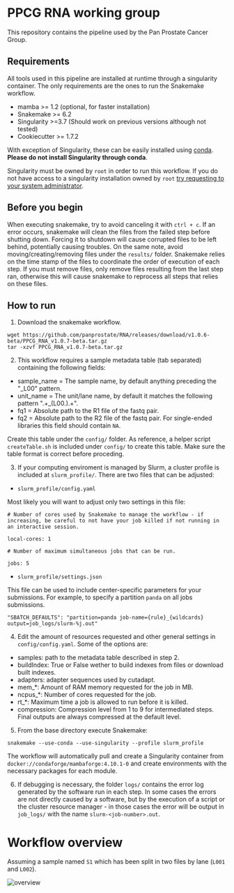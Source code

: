 # PPCG RNA working group

This repository contains the pipeline used by the Pan Prostate Cancer Group.

## **Requirements**
All tools used in this pipeline are installed at runtime through a singularity container. The only requirements are the ones to run the Snakemake workflow.

- mamba >= 1.2 (optional, for faster installation)
- Snakemake >= 6.2
- Singularity >=3.7 (Should work on previous versions although not tested)
- Cookiecutter >= 1.7.2


With exception of Singularity, these can be easily installed using [conda](https://docs.conda.io/en/latest/miniconda.html).
**Please do not install Singularity through conda**. 

Singularity must be owned by `root` in order to run this workflow. If you do not have access to a singularity installation owned by `root` [try requesting to your system administrator](https://sylabs.io/guides/3.7/user-guide/quick_start.html#installation-request). 

## **Before you begin**
When executing snakemake, try to avoid canceling it with `ctrl + c`. If an error occurs, snakemake will clean the files from the failed step before shutting down. Forcing it to shutdown will cause corrupted files to be left behind, potentially causing troubles. 
On the same note, avoid moving/creating/removing files under the `results/` folder. Snakemake relies on the time stamp of the files to coordinate the order of execution of each step. If you must remove files, only remove files resulting from the last step ran, otherwise this will cause snakemake to reprocess all steps that relies on these files.

## **How to run**
1. Download the snakemake workflow.
```
wget https://github.com/panprostate/RNA/releases/download/v1.0.6-beta/PPCG_RNA_v1.0.7-beta.tar.gz
tar -xzvf PPCG_RNA_v1.0.7-beta.tar.gz
```

2. This workflow requires a sample metadata table (tab separated) containing the following fields:
- sample_name = The sample name, by default anything preceding the "_L00" pattern.
- unit_name = The unit/lane name, by default it matches the following pattern ".+\_(L00.)\.+".
- fq1 = Absolute path to the R1 file of the fastq pair.
- fq2 = Absolute path to the R2 file of the fastq pair. For single-ended libraries this field should contain `NA`.

Create this table under the `config/` folder.
As reference, a helper script `createTable.sh` is included under `config/` to create this table. Make sure the table format is correct before proceding.

3. If your computing enviroment is managed by Slurm, a cluster profile is included at `slurm_profile/`. There are two files that can be adjusted:
- `slurm_profile/config.yaml`

Most likely you will want to adjust only two settings in this file:
```
# Number of cores used by Snakemake to manage the workflow - if increasing, be careful to not have your job killed if not running in an interactive session.

local-cores: 1

# Number of maximum simultaneous jobs that can be run.

jobs: 5
```
- `slurm_profile/settings.json`

This file can be used to include center-specific parameters for your submissions. For example, to specify a partition `panda` on all jobs submissions.
```
"SBATCH_DEFAULTS": "partition=panda job-name={rule}_{wildcards} output=job_logs/slurm-%j.out"
```

4. Edit the amount of resources requested and other general settings in `config/config.yaml`. Some of the options are:
- samples: path to the metadata table described in step 2.
- buildIndex: True or False wether to build indexes from files or download built indexes.
- adapters: adapter sequences used by cutadapt.
- mem_*: Amount of RAM memory requested for the job in MB.
- ncpus_*: Number of cores requested for the job.
- rt_*: Maximum time a job is allowed to run before it is killed.
- compression: Compression level from 1 to 9 for intermediated steps. Final outputs are always compressed at the default level.

5. From the base directory execute Snakemake:
```
snakemake --use-conda --use-singularity --profile slurm_profile
```

The workflow will automatically pull and create a Singularity container from `docker://condaforge/mambaforge:4.10.1-0` and create environments with the necessary packages for each module.

6. If debugging is necessary, the folder `logs/` contains the error log generated by the software run in each step. In some cases the errors are not directly caused by a software, but by the execution of a script or the cluster resource manager - in those cases the error will be output in `job_logs/` with the name `slurm-<job-number>.out`.

# **Workflow overview**
Assuming a sample named `S1` which has been split in two files by lane (`L001` and `L002`).

![overview](https://github.com/panprostate/RNA/blob/master/workflow-schematics.jpg?raw=true)
